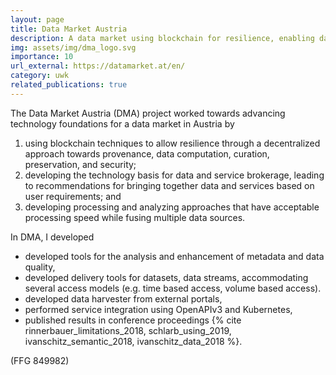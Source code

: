 ```yaml
---
layout: page
title: Data Market Austria
description: A data market using blockchain for resilience, enabling data-service brokerage, and developing efficient multi-source analysis (2017-2019)
img: assets/img/dma_logo.svg
importance: 10
url_external: https://datamarket.at/en/
category: uwk
related_publications: true
---
```


The Data Market Austria (DMA) project worked towards advancing technology foundations for a data market in Austria by

1. using blockchain techniques to allow resilience through a decentralized approach towards provenance, data computation, curation, preservation, and security;
2. developing the technology basis for data and service brokerage, leading to recommendations for bringing together data and services based on user requirements; and 
3. developing processing and analyzing approaches that have acceptable processing speed while fusing multiple data sources.

In DMA, I developed 

- developed tools for the analysis and enhancement of metadata and data quality,
- developed delivery tools for datasets, data streams, accommodating several access models (e.g. time based access, volume based access). 
- developed data harvester from external portals, 
- performed service integration using OpenAPIv3 and Kubernetes, 
- published results in conference proceedings {% cite rinnerbauer_limitations_2018, schlarb_using_2019, ivanschitz_semantic_2018, ivanschitz_data_2018 %}.

(FFG 849982)